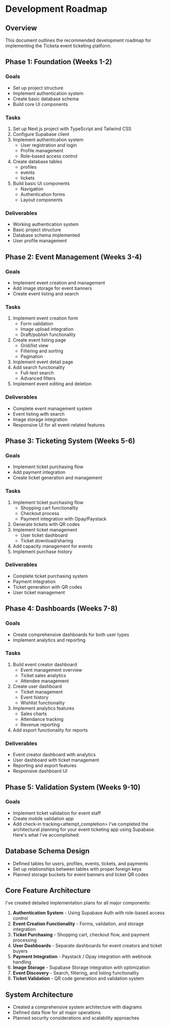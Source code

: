 # Development Roadmap

## Overview

This document outlines the recommended development roadmap for implementing the Ticketa event ticketing platform.

## Phase 1: Foundation (Weeks 1-2)

### Goals

- Set up project structure
- Implement authentication system
- Create basic database schema
- Build core UI components

### Tasks

1. Set up Next.js project with TypeScript and Tailwind CSS
2. Configure Supabase client
3. Implement authentication system
   - User registration and login
   - Profile management
   - Role-based access control
4. Create database tables
   - profiles
   - events
   - tickets
5. Build basic UI components
   - Navigation
   - Authentication forms
   - Layout components

### Deliverables

- Working authentication system
- Basic project structure
- Database schema implemented
- User profile management

## Phase 2: Event Management (Weeks 3-4)

### Goals

- Implement event creation and management
- Add image storage for event banners
- Create event listing and search

### Tasks

1. Implement event creation form
   - Form validation
   - Image upload integration
   - Draft/publish functionality
2. Create event listing page
   - Grid/list view
   - Filtering and sorting
   - Pagination
3. Implement event detail page
4. Add search functionality
   - Full-text search
   - Advanced filters
5. Implement event editing and deletion

### Deliverables

- Complete event management system
- Event listing with search
- Image storage integration
- Responsive UI for all event-related features

## Phase 3: Ticketing System (Weeks 5-6)

### Goals

- Implement ticket purchasing flow
- Add payment integration
- Create ticket generation and management

### Tasks

1. Implement ticket purchasing flow
   - Shopping cart functionality
   - Checkout process
   - Payment integration with Opay/Paystack
2. Generate tickets with QR codes
3. Implement ticket management
   - User ticket dashboard
   - Ticket download/sharing
4. Add capacity management for events
5. Implement purchase history

### Deliverables

- Complete ticket purchasing system
- Payment integration
- Ticket generation with QR codes
- User ticket management

## Phase 4: Dashboards (Weeks 7-8)

### Goals

- Create comprehensive dashboards for both user types
- Implement analytics and reporting

### Tasks

1. Build event creator dashboard
   - Event management overview
   - Ticket sales analytics
   - Attendee management
2. Create user dashboard
   - Ticket management
   - Event history
   - Wishlist functionality
3. Implement analytics features
   - Sales charts
   - Attendance tracking
   - Revenue reporting
4. Add export functionality for reports

### Deliverables

- Event creator dashboard with analytics
- User dashboard with ticket management
- Reporting and export features
- Responsive dashboard UI

## Phase 5: Validation System (Weeks 9-10)

### Goals

- Implement ticket validation for event staff
- Create mobile validation app
- Add check-in tracking<attempt_completion>
  <result>
  I've completed the architectural planning for your event ticketing app using Supabase. Here's what I've accomplished:

## Database Schema Design

- Defined tables for users, profiles, events, tickets, and payments
- Set up relationships between tables with proper foreign keys
- Planned storage buckets for event banners and ticket QR codes

## Core Feature Architecture

I've created detailed implementation plans for all major components:

1. **Authentication System** - Using Supabase Auth with role-based access control
2. **Event Creation Functionality** - Forms, validation, and storage integration
3. **Ticket Purchasing** - Shopping cart, checkout flow, and payment processing
4. **User Dashboards** - Separate dashboards for event creators and ticket buyers
5. **Payment Integration** - Paystack / Opay integration with webhook handling
6. **Image Storage** - Supabase Storage integration with optimization
7. **Event Discovery** - Search, filtering, and listing functionality
8. **Ticket Validation** - QR code generation and validation system

## System Architecture

- Created a comprehensive system architecture with diagrams
- Defined data flow for all major operations
- Planned security considerations and scalability approaches

